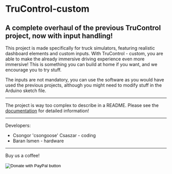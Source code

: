 # TruControl-custom
A complete overhaul of the previous TruControl project, now with input handling!
-----
This project is made specifically for truck simulators, featuring realistic dashboard elements and custom inputs. With TruControl - custom, you are able to make the
already immersive driving experience even more immersive! This is something you can build at home if you want, and we encourage you to try stuff.

The inputs are not mandatory, you can use the software as you would have used the previous projects, although you might need to modify stuff in the Arduino sketch file.

-----
The project is way too complex to describe in a README. Please see the [documentation](https://github.com/csongoose/TruControl-custom/blob/master/Documentation/trucontrol_documentation.pdf) for detailed information!

-----
Developers:
- Csongor 'csongoose' Csaszar - coding
- Baran Ismen - hardware

-----
Buy us a coffee!

<form action="https://www.paypal.com/donate" method="post" target="_top">
<input type="hidden" name="hosted_button_id" value="XUC9BN8L6NG3W" />
<input type="image" src="https://www.paypalobjects.com/en_US/i/btn/btn_donate_LG.gif" border="0" name="submit" title="PayPal - The safer, easier way to pay online!" alt="Donate with PayPal button" />
<img alt="" border="0" src="https://www.paypal.com/en_HU/i/scr/pixel.gif" width="1" height="1" />
</form>
